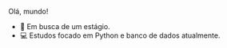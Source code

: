 Olá, mundo!


- 🤩 Em busca de um estágio.
- 💻 Estudos focado em Python e banco de dados atualmente.
